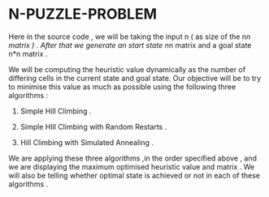 # N-PUZZLE-PROBLEM

Here in the source code , we will be taking the input n ( as size of the n*n matrix ) .
After that we generate an start state n*n matrix and a goal state n*n matrix .

We will be computing the heuristic value dynamically as the number of differing cells in the current state and goal state.
Our objective will be to try to minimise this value as much as possible using the following three algorithms :

1) Simple Hill Climbing .

2) Simple HIll Climbing with Random Restarts .

3) Hill Climbing with Simulated Annealing .

We are applying these three algorithms ,in the order specified above , and we are displaying the maximum optimised heuristic value and matrix .
We will also be telling whether optimal state is achieved or not in each of these algorithms .
